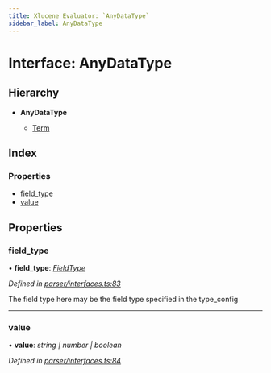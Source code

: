 ```yaml
---
title: Xlucene Evaluator: `AnyDataType`
sidebar_label: AnyDataType
---
```


# Interface: AnyDataType

## Hierarchy

* **AnyDataType**

  * [Term](term.md)

## Index

### Properties

* [field_type](anydatatype.md#field_type)
* [value](anydatatype.md#value)

## Properties

###  field_type

• **field_type**: *[FieldType](../enums/fieldtype.md)*

*Defined in [parser/interfaces.ts:83](https://github.com/terascope/teraslice/blob/0ae31df4/packages/xlucene-evaluator/src/parser/interfaces.ts#L83)*

The field type here may be the field type specified
in the type_config

___

###  value

• **value**: *string | number | boolean*

*Defined in [parser/interfaces.ts:84](https://github.com/terascope/teraslice/blob/0ae31df4/packages/xlucene-evaluator/src/parser/interfaces.ts#L84)*
